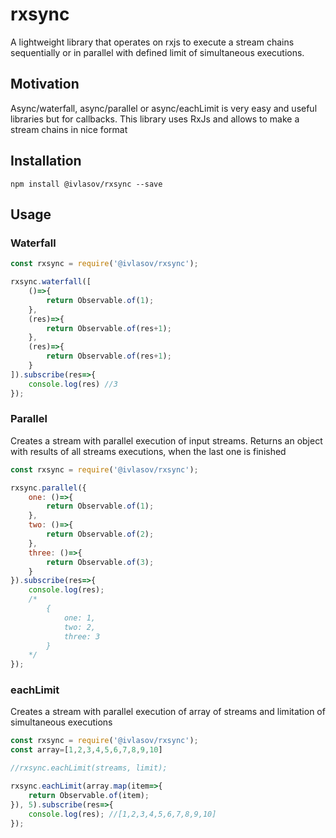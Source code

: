 # rxsync

A lightweight library that operates on rxjs to execute a stream chains sequentially or in parallel with defined limit of simultaneous executions.

## Motivation 

Async/waterfall, async/parallel or async/eachLimit is very easy and useful libraries but for callbacks. This library uses RxJs and allows to make a stream chains in nice format

## Installation

`npm install @ivlasov/rxsync --save`

## Usage 

### Waterfall
```javascript
const rxsync = require('@ivlasov/rxsync');

rxsync.waterfall([
    ()=>{
        return Observable.of(1);
    },
    (res)=>{
        return Observable.of(res+1);
    },
    (res)=>{
        return Observable.of(res+1);
    }
]).subscribe(res=>{
    console.log(res) //3
});
```

### Parallel
Creates a stream with parallel execution of input streams. Returns an object with results of all streams executions, when the last one is finished

```javascript
const rxsync = require('@ivlasov/rxsync');

rxsync.parallel({
    one: ()=>{
        return Observable.of(1);
    },
    two: ()=>{
        return Observable.of(2);
    },    
    three: ()=>{
        return Observable.of(3);
    }
}).subscribe(res=>{
    console.log(res);
    /*
        {
            one: 1,
            two: 2,
            three: 3
        }
    */
});
```

### eachLimit
Creates a stream with parallel execution of array of streams and limitation of simultaneous executions

```javascript
const rxsync = require('@ivlasov/rxsync');
const array=[1,2,3,4,5,6,7,8,9,10]

//rxsync.eachLimit(streams, limit);

rxsync.eachLimit(array.map(item=>{
    return Observable.of(item);
}), 5).subscribe(res=>{
    console.log(res); //[1,2,3,4,5,6,7,8,9,10]    
});
```
